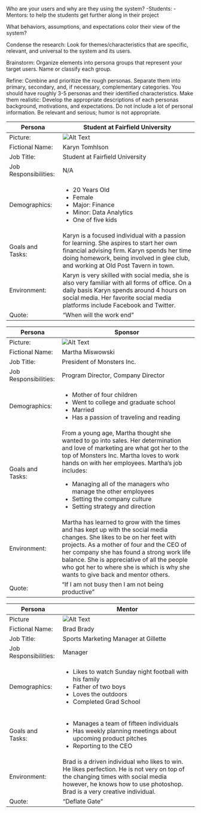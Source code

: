 Who are your users and why are they using the system?
-Students:
-Mentors: to help the students get further along in their project


What behaviors, assumptions, and expectations color their view of the system?

Condense the research: Look for themes/characteristics that are specific, relevant, and universal to the system and its users.

Brainstorm: Organize elements into persona groups that represent your target users. Name or classify each group.

Refine: Combine and prioritize the rough personas. Separate them into primary, secondary, and, if necessary, complementary categories. You should have roughly 3-5 personas and their identified characteristics.
Make them realistic: Develop the appropriate descriptions of each personas background, motivations, and expectations. Do not include a lot of personal information. Be relevant and serious; humor is not appropriate.

Persona | Student at Fairfield University
------- | -------
Picture: |![Alt Text](http://www.nhsbsa.nhs.uk/i/Students/welcome.jpg)
Fictional Name: | Karyn Tomhlson
Job Title: | Student at Fairfield University
Job Responsibilities: | N/A
Demographics: | <ul><li>20 Years Old</li><li>Female</li><li>Major: Finance</li><li>Minor: Data Analytics</li><li>One of five kids</li></ul>
Goals and Tasks:| Karyn is a focused individual with a passion for learning. She aspires to start her own financial advising firm. Karyn spends her time doing homework, being involved in glee club, and working at Old Post Tavern in town.
Environment: | Karyn is very skilled with social media, she is also very familiar with all forms of office. On a daily basis Karyn spends around 4 hours on social media. Her favorite social media platforms include Facebook and Twitter.
Quote: | “When will the work end”


Persona | Sponsor
------- | -------
Picture: |![Alt Text](https://www.uab.edu/uabrf/images/staff/Kathy-Nugent.jpg)
Fictional Name: | Martha Miswowski
Job Title: | President of Monsters Inc.
Job Responsibilities: | Program Director, Company Director
Demographics: | <ul> <li>Mother of four children</li> <li>Went to college and graduate school</li> <li>Married</li><li>Has a passion of traveling and reading</li></ul>
Goals and Tasks: | From a young age, Martha thought she wanted to go into sales. Her determination and love of marketing are what got her to the top of Monsters Inc. Martha loves to work hands on with her employees. Martha’s job includes:<ul> <li>Managing all of the managers who manage the other employees</li> <li>Setting the company culture</li> <li>Setting strategy and direction</li></ul>
Environment: | Martha has learned to grow with the times and has kept up with the social media changes. She likes to be on her feet with projects. As a mother of four and the CEO of her company she has found a strong work life balance. She is appreciative of all the people who got her to where she is which is why she wants to give back and mentor others.
Quote: | “If I am not busy then I am not being productive”

Persona | Mentor
------- | -------
Picture | ![Alt Text](http://static2.businessinsider.com/image/54c64c73ecad04817f78e636/report-the-nfl-has-video-of-a-person-of-interest-taking-the-patriots-game-balls-into-another-room-before-afc-title-game.jpg)
Fictional Name: | Brad Brady
Job Title: | Sports Marketing Manager at Gillette
Job Responsibilities: | Manager
Demographics: | <ul><li>Likes to watch Sunday night football with his family</li> <li>Father of two boys</li><li>Loves the outdoors</li><li>Completed Grad School</li></ul>
Goals and Tasks: | <ul> <li>Manages a team of fifteen individuals</li><li>Has weekly planning meetings about upcoming product pitches</li><li>Reporting to the CEO</li></ul>
Environment: | Brad is a driven individual who likes to win. He likes perfection. He is not very on top of the changing times with social media however, he knows how to use photoshop. Brad is a very creative individual.
Quote: | “Deflate Gate”
